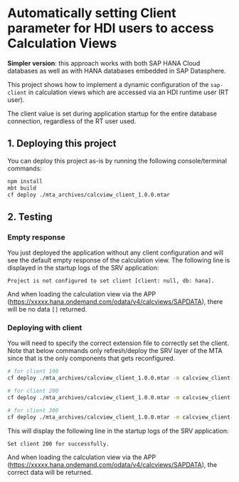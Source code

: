 # Automatically setting Client parameter for HDI users to access Calculation Views

**Simpler version**: this approach works with both SAP HANA Cloud databases as well as with HANA databases embedded in SAP Datasphere.

This project shows how to implement a dynamic configuration of the `sap-client` in calculation views which are accessed via an HDI runtime user (RT user).

The client value is set during application startup for the entire database connection, regardless of the RT user used.

## 1. Deploying this project

You can deploy this project as-is by running the following console/terminal commands:
```bash
npm install
mbt build
cf deploy ./mta_archives/calcview_client_1.0.0.mtar
```

## 2. Testing

### Empty response
You just deployed the application without any client configuration and will see the default empty response of the calculation view. The following line is displayed in the startup logs of the SRV application:

`Project is not configured to set client [client: null, db: hana].`

And when loading the calculation view via the APP (https://xxxxx.hana.ondemand.com/odata/v4/calcviews/SAPDATA), there will be no data `[]` returned.

### Deploying with client
You will need to specify the correct extension file to correctly set the client. Note that below commands only refresh/deploy the SRV layer of the MTA since that is the only components that gets reconfigured.

```bash
# for client 100
cf deploy ./mta_archives/calcview_client_1.0.0.mtar -m calcview_client-srv -e mta_client100.mtaext

# for client 200
cf deploy ./mta_archives/calcview_client_1.0.0.mtar -m calcview_client-srv -e mta_client200.mtaext

# for client 300
cf deploy ./mta_archives/calcview_client_1.0.0.mtar -m calcview_client-srv -e mta_client300.mtaext
```

This will display the following line in the startup logs of the SRV application:

`Set client 200 for successfully.`

And when loading the calculation view via the APP (https://xxxxx.hana.ondemand.com/odata/v4/calcviews/SAPDATA), the correct data will be returned.
